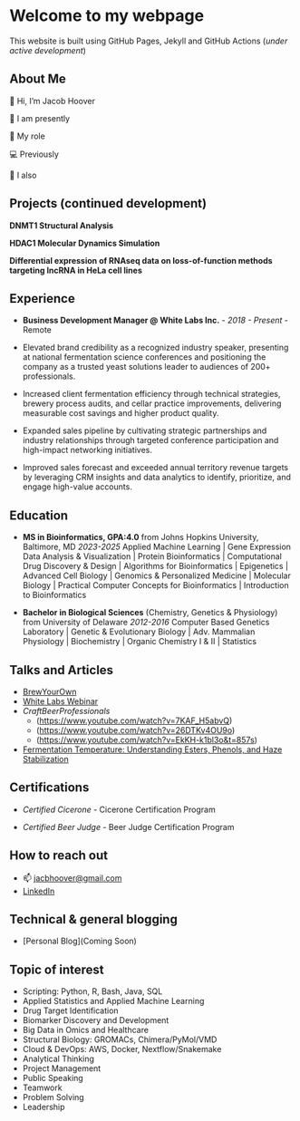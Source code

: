 # Welcome to my webpage

This website is built using GitHub Pages, Jekyll and GitHub Actions (*under active development*)

## About Me
👋 Hi, I’m Jacob Hoover

👀 I am presently 

🌱 My role 

💻 Previously

💞️ I also 

## Projects (continued development)

**DNMT1 Structural Analysis**

**HDAC1 Molecular Dynamics Simulation**

**Differential expression of RNAseq data on loss-of-function methods targeting lncRNA in HeLa cell lines** 

## Experience

- **Business Development Manager @ White Labs Inc.** - *2018 - Present* - Remote

- Elevated brand credibility as a recognized industry speaker, presenting at national fermentation science conferences and positioning the company as a trusted yeast solutions leader to audiences of 200+ professionals.
    
- Increased client fermentation efficiency through technical strategies, brewery process audits, and cellar practice improvements, delivering measurable cost savings and higher product quality.

- Expanded sales pipeline by cultivating strategic partnerships and industry relationships through targeted conference participation and high-impact networking initiatives.

- Improved sales forecast and exceeded annual territory revenue targets by leveraging CRM insights and data analytics to identify, prioritize, and engage high-value accounts.

## Education

- **MS in Bioinformatics, GPA:4.0** from Johns Hopkins University, Baltimore, MD *2023-2025*
  Applied Machine Learning | Gene Expression Data Analysis & Visualization | Protein Bioinformatics | Computational Drug Discovery & Design | Algorithms for Bioinformatics | Epigenetics | Advanced Cell Biology | Genomics & Personalized Medicine | Molecular Biology | Practical Computer Concepts for Bioinformatics | Introduction to Bioinformatics
  
- **Bachelor in Biological Sciences** (Chemistry, Genetics & Physiology) from University of Delaware *2012-2016*
  Computer Based Genetics Laboratory | Genetic & Evolutionary Biology | Adv. Mammalian Physiology | Biochemistry | Organic Chemistry I & II | Statistics

## Talks and Articles

- [BrewYourOwn](https://byo.com/article/pitch-to-profit/)
- [White Labs Webinar](https://www.youtube.com/watch?v=g5JIXYYe7Ak&t=31s)
- *CraftBeerProfessionals*
    - (https://www.youtube.com/watch?v=7KAF_H5abvQ)
    - (https://www.youtube.com/watch?v=26DTKv4OU9o)
    - (https://www.youtube.com/watch?v=EkKH-k1bl3o&t=857s)
- [Fermentation Temperature: Understanding Esters, Phenols, and Haze Stabilization](https://www.youtube.com/watch?v=JFm9u-ZDZp4)

## Certifications

- *Certified Cicerone* - Cicerone Certification Program
  
- *Certified Beer Judge* - Beer Judge Certification Program

## How to reach out

- 📫 jacbhoover@gmail.com
- [LinkedIn](https://www.linkedin.com/in/jacob-hoover/)

## Technical & general blogging

- [Personal Blog](Coming Soon)

## Topic of interest

- Scripting: Python, R, Bash, Java, SQL
- Applied Statistics and Applied Machine Learning
- Drug Target Identification
- Biomarker Discovery and Development
- Big Data in Omics and Healthcare
- Structural Biology: GROMACs, Chimera/PyMol/VMD
- Cloud & DevOps: AWS, Docker, Nextflow/Snakemake
- Analytical Thinking
- Project Management
- Public Speaking
- Teamwork
- Problem Solving
- Leadership

